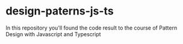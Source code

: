 # design-paterns-js-ts

In this repository you'll found the code result to the course of Pattern Design with Javascript and Typescript
